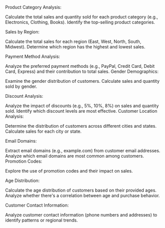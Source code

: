 Product Category Analysis:

Calculate the total sales and quantity sold for each product category (e.g., Electronics, Clothing, Books).
Identify the top-selling product categories.


Sales by Region:

Calculate the total sales for each region (East, West, North, South, Midwest).
Determine which region has the highest and lowest sales.


Payment Method Analysis:

Analyze the preferred payment methods (e.g., PayPal, Credit Card, Debit Card, Express) and their contribution to total sales.
Gender Demographics:

Examine the gender distribution of customers.
Calculate sales and quantity sold by gender.


Discount Analysis:

Analyze the impact of discounts (e.g., 5%, 10%, 8%) on sales and quantity sold.
Identify which discount levels are most effective.
Customer Location Analysis:

Determine the distribution of customers across different cities and states.
Calculate sales for each city or state.


Email Domains:

Extract email domains (e.g., example.com) from customer email addresses.
Analyze which email domains are most common among customers.
Promotion Codes:

Explore the use of promotion codes and their impact on sales.


Age Distribution:

Calculate the age distribution of customers based on their provided ages.
Analyze whether there's a correlation between age and purchase behavior.


Customer Contact Information:

Analyze customer contact information (phone numbers and addresses) to identify patterns or regional trends.
